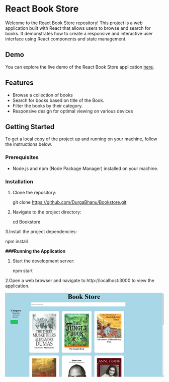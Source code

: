 # React Book Store

Welcome to the React Book Store repository! This project is a web application built with React that allows users to browse and search for books. It demonstrates how to create a responsive and interactive user interface using React components and state management.

## Demo

You can explore the live demo of the React Book Store application [here]([https://durgabhanu.github.io/Bookstore/](https://bookstore-neon-two.vercel.app/)).

## Features

- Browse a collection of books
- Search for books based on title of the Book.
- Filter the books by their category.
- Responsive design for optimal viewing on various devices

## Getting Started

To get a local copy of the project up and running on your machine, follow the instructions below.

### Prerequisites

- Node.js and npm (Node Package Manager) installed on your machine.

### Installation

1. Clone the repository:

   git clone https://github.com/DurgaBhanu/Bookstore.git 
   
2. Navigate to the project directory:

   cd Bookstore

3.Install the project dependencies:

   npm install

**###Running the Application**

 1. Start the development server:
    
    npm start
    
 2.Open a web browser and navigate to http://localhost:3000 to view the application.

 
 ![Bookstore](https://github.com/DurgaBhanu/Bookstore/blob/main/public/BookStore.png)
